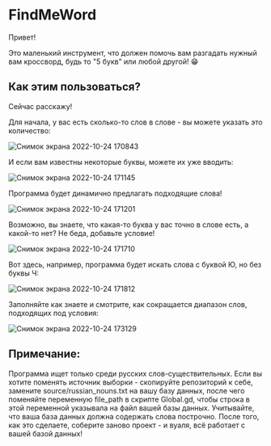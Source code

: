 # FindMeWord
<p>Привет!</p>
<p>Это маленький инструмент, что должен помочь вам разгадать нужный вам кроссворд, будь то "5 букв" или любой другой! 😁</p>

## Как этим пользоваться?
<p>Сейчас расскажу!</p>
<p>Для начала, у вас есть сколько-то слов в слове - вы можете указать это количество:</p>

![Снимок экрана 2022-10-24 170843](https://user-images.githubusercontent.com/57594218/197546301-d79d6d84-e3ec-43d1-9478-f973606fe19a.png)

<p>И если вам известны некоторые буквы, можете их уже вводить:</p>

![Снимок экрана 2022-10-24 171145](https://user-images.githubusercontent.com/57594218/197546816-97c2be3d-fe3c-48d2-8c64-979f5dcc2591.png)

<p>Программа будет динамично предлагать подходящие слова!</p>

![Снимок экрана 2022-10-24 171201](https://user-images.githubusercontent.com/57594218/197547005-04ba23a1-ccfc-4fdc-aea8-5db562c4fca6.png)

<p>Возможно, вы знаете, что какая-то буква у вас точно в слове есть, а какой-то нет? Не беда, добавьте условие!</p>

![Снимок экрана 2022-10-24 171710](https://user-images.githubusercontent.com/57594218/197550767-d32690f8-3dda-4fee-a688-d69f5758ec93.png)

<p>Вот здесь, например, программа будет искать слова с буквой Ю, но без буквы Ч:</p>

![Снимок экрана 2022-10-24 171812](https://user-images.githubusercontent.com/57594218/197550837-ed4bee34-a4d1-4aed-aee9-670a5a7154d2.png)

<p>Заполняйте как знаете и смотрите, как сокращается диапазон слов, подходящих под условия:</p>

![Снимок экрана 2022-10-24 173129](https://user-images.githubusercontent.com/57594218/197551531-0b3576e4-1f24-4e0c-8267-71054fb9f225.png)

## Примечание:

<p>Программа ищет только среди русских слов-существительных. Если вы хотите поменять источник выборки - скопируйте репозиторий к себе, замените source/russian_nouns.txt на вашу базу данных, после чего поменяйте переменную file_path в скрипте Global.gd, чтобы строка в этой переменной указывала на файл вашей базы данных. Учитывайте, что ваша база данных должна содержать слова построчно. После того, как это сделаете, соберите заново проект - и вуаля, всё работает с вашей базой данных!</p>
